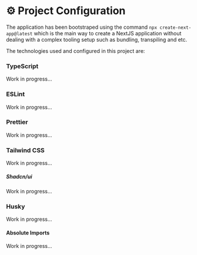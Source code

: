 # ⚙️ Project Configuration

The application has been bootstraped using the command `npx create-next-app@latest` which is the main way to create a NextJS application without dealing with a complex tooling setup such as bundling, transpiling and etc.

The technologies used and configured in this project are:

### TypeScript

Work in progress...

### ESLint

Work in progress...

### Prettier

Work in progress...

### Tailwind CSS

Work in progress...

##### Shadcn/ui

Work in progress...

### Husky

Work in progress...

#### Absolute Imports

Work in progress...
